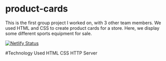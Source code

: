 # product-cards



This is the first group project I worked on, with 3 other team members. We used HTML and CSS to create product cards for a store. Here, we display some different sports equipment for sale. 

[![Netlify Status](https://api.netlify.com/api/v1/badges/a8e5953a-f709-452e-bbc1-b74345436c53/deploy-status)](https://app.netlify.com/sites/baileygroupproject1/deploys)

#Technology Used
HTML
CSS
HTTP Server
